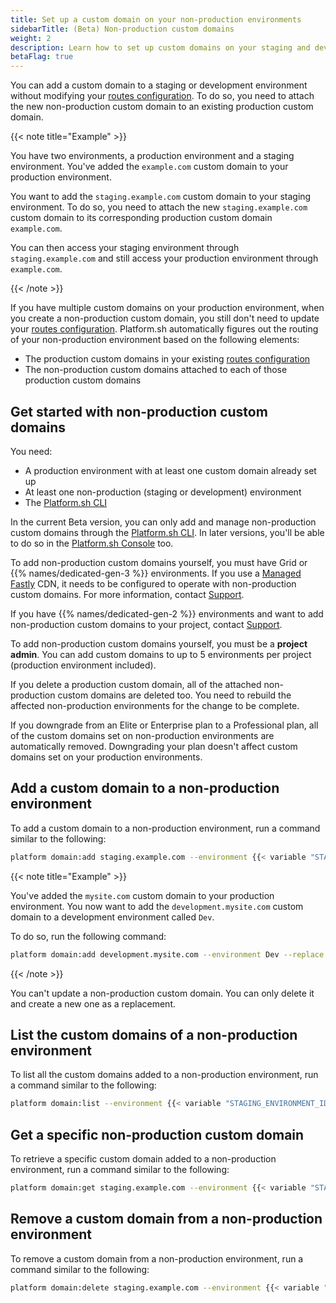 ```yaml
---
title: Set up a custom domain on your non-production environments
sidebarTitle: (Beta) Non-production custom domains
weight: 2
description: Learn how to set up custom domains on your staging and development environments
betaFlag: true
---
```


You can add a custom domain to a staging or development environment without modifying your [routes configuration](../../define-routes/_index.md).
To do so, you need to attach the new non-production custom domain
to an existing production custom domain.

{{< note title="Example" >}}

You have two environments, a production environment and a staging environment.
You've added the `example.com` custom domain to your production environment.

You want to add the `staging.example.com` custom domain to your staging environment.
To do so, you need to attach the new `staging.example.com` custom domain
to its corresponding production custom domain `example.com`. 

You can then access your staging environment through `staging.example.com`
and still access your production environment through `example.com`.

{{< /note >}}

If you have multiple custom domains on your production environment,
when you create a non-production custom domain,
you still don't need to update your [routes configuration](../../define-routes/_index.md).
Platform.sh automatically figures out the routing of your non-production environment
based on the following elements:

- The production custom domains in your existing [routes configuration](../../define-routes/_index.md)
- The non-production custom domains attached to each of those production custom domains

## Get started with non-production custom domains

You need:

- A production environment with at least one custom domain already set up
- At least one non-production (staging or development) environment
- The [Platform.sh CLI](../../administration/cli/_index.md)

In the current Beta version,
you can only add and manage non-production custom domains through the [Platform.sh CLI](../../administration/cli/_index.md).
In later versions,
you'll be able to do so in the [Platform.sh Console](../../administration/web/_index.md) too.

To add non-production custom domains yourself,
you must have Grid or {{% names/dedicated-gen-3 %}} environments.
If you use a [Managed Fastly](../cdn/managed-fastly.md) CDN,
it needs to be configured to operate with non-production custom domains.
For more information, contact [Support](https://console.platform.sh/-/users/~/tickets/open).   

If you have {{% names/dedicated-gen-2 %}} environments
and want to add non-production custom domains to your project,
contact [Support](https://console.platform.sh/-/users/~/tickets/open).

To add non-production custom domains yourself, you must be a **project admin**.
You can add custom domains to up to 5 environments per project (production environment included).

If you delete a production custom domain,
all of the attached non-production custom domains are deleted too.
You need to rebuild the affected non-production environments for the change to be complete.

If you downgrade from an Elite or Enterprise plan to a Professional plan,
all of the custom domains set on non-production environments are automatically removed.
Downgrading your plan doesn't affect custom domains set on your production environments.

## Add a custom domain to a non-production environment

To add a custom domain to a non-production environment,
run a command similar to the following:

```bash
platform domain:add staging.example.com --environment {{< variable "STAGING_ENVIRONMENT_ID" >}} --replace {{< variable "PRODUCTION_CUSTOM_DOMAIN_TO_REPLACE" >}}
```

{{< note title="Example" >}}

You've added the `mysite.com` custom domain to your production environment.
You now want to add the `development.mysite.com` custom domain to a development environment called `Dev`.

To do so, run the following command:

```bash
platform domain:add development.mysite.com --environment Dev --replace mysite.com
```

{{< /note >}}

You can't update a non-production custom domain.
You can only delete it and create a new one as a replacement.

## List the custom domains of a non-production environment

To list all the custom domains added to a non-production environment,
run a command similar to the following:

```bash
platform domain:list --environment {{< variable "STAGING_ENVIRONMENT_ID" >}}
```

## Get a specific non-production custom domain

To retrieve a specific custom domain added to a non-production environment,
run a command similar to the following:

```bash
platform domain:get staging.example.com --environment {{< variable "STAGING_ENVIRONMENT_ID" >}}
```

## Remove a custom domain from a non-production environment

To remove a custom domain from a non-production environment,
run a command similar to the following:

```bash
platform domain:delete staging.example.com --environment {{< variable "STAGING_ENVIRONMENT_ID" >}}
```